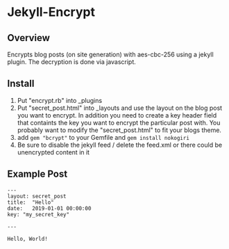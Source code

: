 # Jekyll-Encrypt

## Overview

Encrypts blog posts (on site generation) with aes-cbc-256 using a jekyll plugin. The decryption is done via javascript.

## Install

1. Put "encrypt.rb" into _plugins
2. Put "secret_post.html" into _layouts and use the layout on the blog post you want to encrypt. In addition you need to create a key header field that containts the key you want to encrypt the particular post with. You probably want to modify the "secret_post.html" to fit your blogs theme.
3. add `gem "bcrypt"` to your Gemfile and `gem install nokogiri`
4. Be sure to disable the jekyll feed / delete the feed.xml or there could be unencrypted content in it

## Example Post

```
---
layout: secret_post
title:  "Hello"
date:   2019-01-01 00:00:00
key: "my_secret_key"

---

Hello, World!
```
